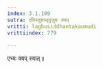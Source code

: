 ```yaml
---
index: 3.1.109
sutra: एतिस्तुशस्वृदृजुषः क्यप्‌
vritti: laghusiddhantakaumudi
vrittiindex: 779

---
```

एभ्यः क्यप् स्यात्॥